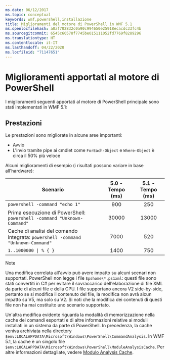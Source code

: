 ```yaml
---
ms.date: 06/12/2017
ms.topic: conceptual
keywords: wmf,powershell,installazione
title: Miglioramenti del motore di PowerShell in WMF 5.1
ms.openlocfilehash: a0af702832c0a90c994650e25918ecacdc33fc4b
ms.sourcegitcommit: 6545c60578f7745be015111052fd7769f8289296
ms.translationtype: HT
ms.contentlocale: it-IT
ms.lasthandoff: 04/22/2020
ms.locfileid: "71147651"
---
```

# <a name="powershell-engine-improvements"></a>Miglioramenti apportati al motore di PowerShell

I miglioramenti seguenti apportati al motore di PowerShell principale sono stati implementati in WMF 5.1:

## <a name="performance"></a>Prestazioni

Le prestazioni sono migliorate in alcune aree importanti:

- Avvio
- L'invio tramite pipe ai cmdlet come `ForEach-Object` e `Where-Object` è circa il 50% più veloce

Alcuni miglioramenti di esempio (i risultati possono variare in base all'hardware):

| Scenario | 5.0 - Tempo (ms) | 5.1 - Tempo (ms) |
| -------- | :---------------: | :---------------: |
| `powershell -command "echo 1"` | 900 | 250 |
| Prima esecuzione di PowerShell: `powershell -command "Unknown-Command"` | 30000 | 13000 |
| Cache di analisi del comando integrata: `powershell -command "Unknown-Command"` | 7000 | 520 |
| <code>1..1000000 &#124; % { }</code> | 1400 | 750 |

> [!NOTE]
> Una modifica correlata all'avvio può avere impatto su alcuni scenari non supportati. PowerShell non legge i file `$pshome\*.ps1xml`: questi file sono stati convertiti in C# per evitare il sovraccarico dell'elaborazione di file XML da parte di alcuni file e della CPU. I file supportano ancora V2 side-by-side, pertanto se si modifica il contenuto del file, la modifica non avrà alcun impatto su V5, ma solo su V2. Si noti che la modifica dei contenuti di questi file non ha mai costituito uno scenario supportato.

Un'altra modifica evidente riguarda la modalità di memorizzazione nella cache dei comandi esportati e di altre informazioni relative ai moduli installati in un sistema da parte di PowerShell. In precedenza, la cache veniva archiviata nella directory `$env:LOCALAPPDATA\Microsoft\Windows\PowerShell\CommandAnalysis`. In WMF 5.1, la cache è un singolo file `$env:LOCALAPPDATA\Microsoft\Windows\PowerShell\ModuleAnalysisCache`. Per altre informazioni dettagliate, vedere [Modulo Analysis Cache](release-notes.md#module-analysis-cache).